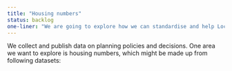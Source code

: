 ```yaml
---
title: "Housing numbers"
status: backlog
one-liner: "We are going to explore how we can standardise and help Local Authorities make available housing number metrics in policy and planning decisions."
---
```


We collect and publish data on planning policies and decisions. One area we want to explore is housing numbers, which might be made up from following datasets:
